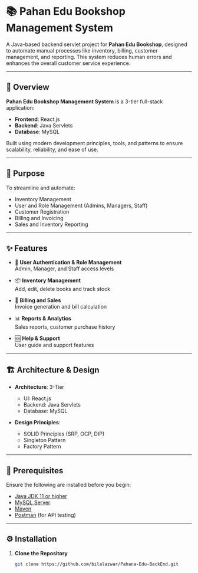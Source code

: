 # 📚 Pahan Edu Bookshop Management System

A Java-based backend servlet project for **Pahan Edu Bookshop**, designed to automate manual processes like inventory, billing, customer management, and reporting. This system reduces human errors and enhances the overall customer service experience.

---

## 🚀 Overview

**Pahan Edu Bookshop Management System** is a 3-tier full-stack application:

- **Frontend**: React.js  
- **Backend**: Java Servlets  
- **Database**: MySQL

Built using modern development principles, tools, and patterns to ensure scalability, reliability, and ease of use.

---

## 🎯 Purpose

To streamline and automate:

- Inventory Management  
- User and Role Management (Admins, Managers, Staff)  
- Customer Registration  
- Billing and Invoicing  
- Sales and Inventory Reporting  

---

## ✨ Features

- 🔐 **User Authentication & Role Management**  
  Admin, Manager, and Staff access levels

- 📦 **Inventory Management**  
  Add, edit, delete books and track stock

- 🧾 **Billing and Sales**  
  Invoice generation and bill calculation

- 📊 **Reports & Analytics**  
  Sales reports, customer purchase history

- 🆘 **Help & Support**  
  User guide and support features

---

## 🏗️ Architecture & Design

- **Architecture**: 3-Tier  
  - UI: React.js  
  - Backend: Java Servlets  
  - Database: MySQL

- **Design Principles**:  
  - SOLID Principles (SRP, OCP, DIP)  
  - Singleton Pattern  
  - Factory Pattern  

---

## 🧰 Prerequisites

Ensure the following are installed before you begin:

- [Java JDK 11 or higher](https://www.oracle.com/java/technologies/javase-jdk11-downloads.html)  
- [MySQL Server](https://dev.mysql.com/downloads/mysql/)  
- [Maven](https://maven.apache.org/install.html)  
- [Postman](https://www.postman.com/) (for API testing)  

---

## ⚙️ Installation

1. **Clone the Repository**
   ```bash
   git clone https://github.com/bilalazwar/Pahana-Edu-BackEnd.git
